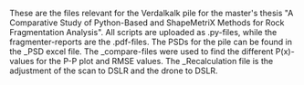 These are the files relevant for the Verdalkalk pile for the master's thesis "A Comparative Study of Python-Based and ShapeMetriX Methods for Rock Fragmentation Analysis".
All scripts are uploaded as .py-files, while the fragmenter-reports are the .pdf-files.
The PSDs for the pile can be found in the _PSD excel file. The _compare-files were used to find the different P(x)-values for the P-P plot and RMSE values. The _Recalculation file is the adjustment of the scan to DSLR and the drone to DSLR.
